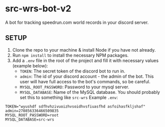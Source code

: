 # src-wrs-bot-v2
A bot for tracking speedrun.com world records in your discord server.


## SETUP
1. Clone the repo to your machine & install Node if you have not already.
2. Run `npm install` to install the necessary NPM packages.
3. Add a `.env` file in the root of the project and fill it with necessary values (example below):
   - `TOKEN`: The secret token of the discord bot to run in.
   - `admin`: The id of your discord account - the admin of the bot. This user will have full access to the bot's commands, so be careful.
   - `MYSQL_ROOT_PASSWORD`: Password to your mysql server.
   - `MYSQL_DATABASE`: Name of the MySQL database. You should probably set this to something like `src-wrs`
Example `.env`:
```env
TOKEN="wyushdf sdfhvhzivuoizhvsoidhvsfiuasfhd asfoihasfkljshaf"
admin=270856336466509835
MYSQL_ROOT_PASSWORD=root
MYSQL_DATABASE=src-wrs
```